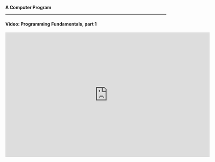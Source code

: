 **A Computer Program**

---

#### Video: Programming Fundamentals, part 1

<iframe id="ytplayer" type="text/html" width="640" height="390"
  src="http://www.youtube.com/embed/Pw8CgXKsMOg?autoplay=0?modestbranding=1&autohide=1&showinfo=0&controls=1"
  frameborder="0"/>

<br>
